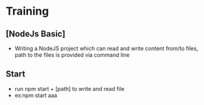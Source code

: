 # Training
## [NodeJs Basic] 
- Writing a NodeJS project which can read and write content from/to files, path to the files is provided via command line
## Start
- run npm start + [path] to write and read file
- ex:npm start aaa
